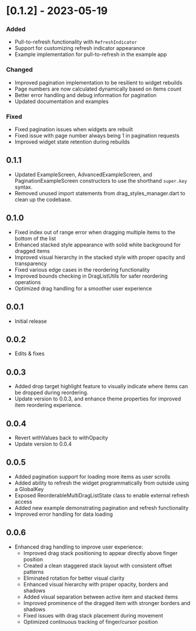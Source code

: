 
# [0.1.2] - 2023-05-19

### Added
* Pull-to-refresh functionality with `RefreshIndicator`
* Support for customizing refresh indicator appearance
* Example implementation for pull-to-refresh in the example app

### Changed
* Improved pagination implementation to be resilient to widget rebuilds
* Page numbers are now calculated dynamically based on items count
* Better error handling and debug information for pagination
* Updated documentation and examples

### Fixed
* Fixed pagination issues when widgets are rebuilt
* Fixed issue with page number always being 1 in pagination requests
* Improved widget state retention during rebuilds

## 0.1.1

* Updated ExampleScreen, AdvancedExampleScreen, and PaginationExampleScreen constructors to use the shorthand `super.key` syntax.
* Removed unused import statements from drag_styles_manager.dart to clean up the codebase.

## 0.1.0

* Fixed index out of range error when dragging multiple items to the bottom of the list
* Enhanced stacked style appearance with solid white background for dragged items
* Improved visual hierarchy in the stacked style with proper opacity and transparency
* Fixed various edge cases in the reordering functionality
* Improved bounds checking in DragListUtils for safer reordering operations
* Optimized drag handling for a smoother user experience

## 0.0.1

* Initial release

## 0.0.2

* Edits & fixes

## 0.0.3

* Added drop target highlight feature to visually indicate where items can be dropped during reordering.
* Update version to 0.0.3, and enhance theme properties for improved item reordering experience.

## 0.0.4

* Revert withValues back to withOpacity
* Update version to 0.0.4

## 0.0.5

* Added pagination support for loading more items as user scrolls
* Added ability to refresh the widget programmatically from outside using a GlobalKey
* Exposed ReorderableMultiDragListState class to enable external refresh access
* Added new example demonstrating pagination and refresh functionality
* Improved error handling for data loading

## 0.0.6

* Enhanced drag handling to improve user experience:
  * Improved drag stack positioning to appear directly above finger position
  * Created a clean staggered stack layout with consistent offset patterns
  * Eliminated rotation for better visual clarity
  * Enhanced visual hierarchy with proper opacity, borders and shadows
  * Added visual separation between active item and stacked items
  * Improved prominence of the dragged item with stronger borders and shadows
  * Fixed issues with drag stack placement during movement
  * Optimized continuous tracking of finger/cursor position
